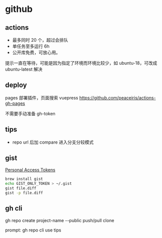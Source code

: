 # github

## actions
- 最多同时 20 个，超过会排队
- 单任务至多运行 6h
- 公开库免费，可放心用。

提示一直在等待，可能是因为指定了环境而环境比较少，如 ubuntu-18，可改成 ubuntu-latest 解决

## deploy

pages 部署插件，页面搜索 vuepress
https://github.com/peaceiris/actions-gh-pages

不需要手动准备 gh-token

## tips

- repo url 后加 compare 进入分支分较模式

## gist

[Personal Access Tokens](https://github.com/settings/tokens)

```sh
brew install gist
echo GIST_ONLY_TOKEN > ~/.gist
gist file.diff
gist -p file.diff
```


## gh cli

gh repo create project-name --public
push/pull
clone

prompt: gh repo cli use tips
